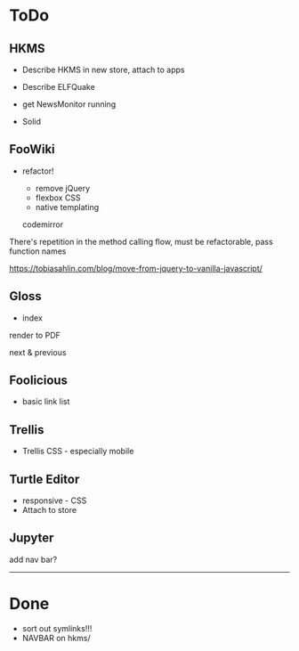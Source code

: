 # ToDo

## HKMS

* Describe HKMS in new store, attach to apps

* Describe ELFQuake

* get NewsMonitor running

* Solid

## FooWiki

* refactor!

    * remove jQuery
    * flexbox CSS
    * native templating

    codemirror

There's repetition in the method calling flow, must be refactorable, pass function names

https://tobiasahlin.com/blog/move-from-jquery-to-vanilla-javascript/

## Gloss

* index

render to PDF

next & previous

## Foolicious

* basic link list

## Trellis

* Trellis CSS - especially mobile

## Turtle Editor

* responsive - CSS
* Attach to store

## Jupyter

add nav bar?

---

# Done

* sort out symlinks!!!
* NAVBAR on hkms/

